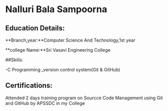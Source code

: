 # Nalluri Bala Sampoorna  

## Education Details:

**Branch,year:**Computer Science And Technology,1st year

**college Name:**Sri Vasavi Engineering College

##Skills:

-C Programming
_version control system(Git & GitHub)

## Certifications:

Attended 2 days training program on Sourcce Code Management using Git and GitHub by APSSDC in my College
